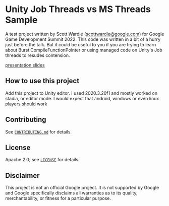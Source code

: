 # Unity Job Threads vs MS Threads Sample

A test project written by Scott Wardle (scottwardle@google.com) for Google Game Development Summit 2022.
This code was written in a bit of a hurry just before the talk. But it could be useful to you if
you are trying to learn about Burst.CompileFunctionPointer or using managed code on Unity's Job threads
to resudes contension.

[presentation slides](https://github.com/swardle/unity-jobs-vs-ms-threads-sample/raw/main/%5BGGDS22_227%5D-Slides-Stadia-Adventures-in-slow-server-code-on-Unity.pdf)

## How to use this project

Add this project to Unity editor. I used 2020.3.20f1 and mostly worked on stadia, or editor mode.
I would expect that android, windows or even linux players should work

## Contributing

See [`CONTRIBUTING.md`](CONTRIBUTING.md) for details.

## License

Apache 2.0; see [`LICENSE`](LICENSE) for details.

## Disclaimer

This project is not an official Google project. It is not supported by Google and Google specifically
disclaims all warranties as to its quality, merchantability, or fitness for a particular purpose.